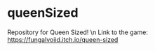 # queenSized
Repository for Queen Sized! \n
Link to the game: https://fungalvoiid.itch.io/queen-sized
